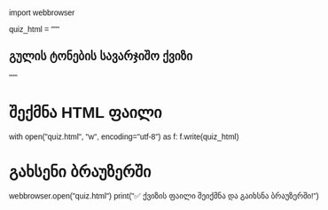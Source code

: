 import webbrowser

quiz_html = """<!DOCTYPE html>
<html lang="ka">
<head>
  <meta charset="UTF-8" />
  <meta name="viewport" content="width=device-width, initial-scale=1.0"/>
  <title>გულის ტონების სავარჯიშო ქვიზი</title>
  <style>
    body {
      font-family: sans-serif;
      max-width: 700px;
      margin: auto;
      padding: 20px;
    }
    .question {
      margin-bottom: 30px;
      padding: 20px;
      border: 1px solid #ccc;
      border-radius: 12px;
    }
    button {
      margin: 5px 0;
      display: block;
      padding: 10px;
      width: 100%;
      border-radius: 8px;
      border: 1px solid #888;
      cursor: pointer;
    }
    .correct {
      background-color: #c8f7c5;
    }
    .wrong {
      background-color: #f8d7da;
    }
    audio {
      margin: 10px 0;
    }
  </style>
</head>
<body>

<h2>გულის ტონების სავარჯიშო ქვიზი</h2>

<div id="quiz-container"></div>

<script>
const quizData = [
  {
    audio: "https://drive.google.com/uc?export=download&id=1RMyVF96Gif-A6H5gHkTbaEJmSXsiqUQI",
    correct: "გულის მესამე ტონი",
    choices: ["გულის მესამე ტონი", "გულის მე-4 ტონი", "პირველი ტონის გახლეჩა", "მეორე ტონის გახლეჩა-გაორება"]
  },
  {
    audio: "https://drive.google.com/uc?export=download&id=1gZPbTOgXRuWj95CBzLm_3ZZwbr6rpe2j",
    correct: "გულის მე-4 ტონი",
    choices: ["გულის მე-4 ტონი", "გულის მესამე ტონი", "ტკაცუნა პირველი ტონი", "ფუნქციური სისტოლური შუილი"]
  },
  {
    audio: "https://drive.google.com/uc?export=download&id=16qV5ySIdba0V8k_n0T7JB2Tf8wWzFxW3",
    correct: "პირველი ტონის გახლეჩა",
    choices: ["პირველი ტონის გახლეჩა", "მეორე ტონის გახლეჩა-გაორება", "პერიკარდიუმის ხახუნის ხმიანობა", "ჰოლოსისტოლური შუილი"]
  },
  {
    audio: "https://drive.google.com/uc?export=download&id=1-YAnkTfyK6uv28P3FG10lmzp2mQNZjRu",
    correct: "მეორე ტონის გახლეჩა-გაორება",
    choices: ["მეორე ტონის გახლეჩა-გაორება", "პირველი ტონის გახლეჩა", "გულის მესამე ტონი", "კრეშჩენდო-დეკრეშჩენდო ტიპის სისტოლური შუილი, მეორე ტონის გაორება"]
  },
  {
    audio: "https://drive.google.com/uc?export=download&id=1rqQD_g9dEicE1RZwuQg8lnLgEG8I7LDa",
    correct: "პერიკარდიუმის ხახუნის ხმიანობა",
    choices: ["პერიკარდიუმის ხახუნის ხმიანობა", "ტკაცუნა პირველი ტონი", "მეორე ტონის შესუსტება და უხეში სისტოლური შუილი აორტაზე", "ფუნქციური სისტოლური შუილი"]
  },
  {
    audio: "https://drive.google.com/uc?export=download&id=1ZyVxeV_ZIN1h3RWcq20uWpz2Mu6iQakn",
    correct: "ტკაცუნა პირველი ტონი",
    choices: ["ტკაცუნა პირველი ტონი", "გულის მესამე ტონი", "გულის მე-4 ტონი", "მეორე ტონის შესუსტება და დეკრეშჩენდოს ტიპის დიასტოლური შუილი აორტაზე"]
  },
  {
    audio: "https://drive.google.com/uc?export=download&id=1-xJeCFlM8GukAxm1GxTwu_5pjQRsSODr",
    correct: "მეორე ტონის შესუსტება და უხეში სისტოლური შუილი აორტაზე",
    choices: ["მეორე ტონის შესუსტება და უხეში სისტოლური შუილი აორტაზე", "მეორე ტონის შესუსტება და დეკრეშჩენდოს ტიპის დიასტოლური შუილი აორტაზე", "კრეშჩენდო-დეკრეშჩენდო ტიპის სისტოლური შუილი, მეორე ტონის გაორება", "ჰოლოსისტოლური შუილი"]
  },
  {
    audio: "https://drive.google.com/uc?export=download&id=1o4F2GL6-djigT2DYpdGsyKWuZTeDEXVT",
    correct: "მეორე ტონის შესუსტება და დეკრეშჩენდოს ტიპის დიასტოლური შუილი აორტაზე",
    choices: ["მეორე ტონის შესუსტება და დეკრეშჩენდოს ტიპის დიასტოლური შუილი აორტაზე", "მეორე ტონის შესუსტება და უხეში სისტოლური შუილი აორტაზე", "ფუნქციური სისტოლური შუილი", "პერიკარდიუმის ხახუნის ხმიანობა"]
  },
  {
    audio: "https://drive.google.com/uc?export=download&id=1RQaEjjg2fEVgNV_zkQ9eHftOzgA0Q0rh",
    correct: "კრეშჩენდო-დეკრეშჩენდო ტიპის სისტოლური შუილი, მეორე ტონის გაორება",
    choices: ["კრეშჩენდო-დეკრეშჩენდო ტიპის სისტოლური შუილი, მეორე ტონის გაორება", "ფუნქციური სისტოლური შუილი", "ჰოლოსისტოლური შუილი", "გულის მესამე ტონი"]
  },
  {
    audio: "https://drive.google.com/uc?export=download&id=1y4UyCiLlZnV-KItEiKU7DQrFkN2QNvNG",
    correct: "ფუნქციური სისტოლური შუილი",
    choices: ["ფუნქციური სისტოლური შუილი", "ჰოლოსისტოლური შუილი", "მეორე ტონის გახლეჩა-გაორება", "ტკაცუნა პირველი ტონი"]
  },
  {
    audio: "https://drive.google.com/uc?export=download&id=1kIJlUjIqNMI3Qqw49pHfaFn0Q5GAcNMt",
    correct: "ჰოლოსისტოლური შუილი",
    choices: ["ჰოლოსისტოლური შუილი", "ფუნქციური სისტოლური შუილი", "პერიკარდიუმის ხახუნის ხმიანობა", "მეორე ტონის შესუსტება და უხეში სისტოლური შუილი აორტაზე"]
  }
];

const container = document.getElementById('quiz-container');

quizData.forEach((q, index) => {
  const div = document.createElement('div');
  div.className = 'question';
  div.innerHTML = `
    <h3>კითხვა ${index + 1}</h3>
    <audio controls src="${q.audio}"></audio>
  `;

  q.choices.forEach(choice => {
    const btn = document.createElement('button');
    btn.textContent = choice;
    btn.onclick = () => {
      btn.classList.add(choice === q.correct ? 'correct' : 'wrong');
      if (choice !== q.correct) {
        Array.from(div.querySelectorAll('button')).forEach(b => {
          if (b.textContent === q.correct) b.classList.add('correct');
          b.disabled = true;
        });
      } else {
        Array.from(div.querySelectorAll('button')).forEach(b => b.disabled = true);
      }
    };
    div.appendChild(btn);
  });

  container.appendChild(div);
});
</script>

</body>
</html>
"""

# შექმნა HTML ფაილი
with open("quiz.html", "w", encoding="utf-8") as f:
    f.write(quiz_html)

# გახსენი ბრაუზერში
webbrowser.open("quiz.html")
print("✅ ქვიზის ფაილი შეიქმნა და გაიხსნა ბრაუზერში!")
